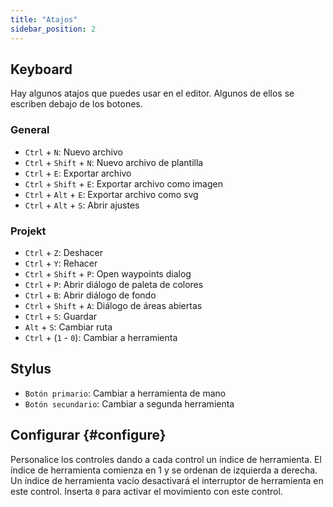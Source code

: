 ```yaml
---
title: "Atajos"
sidebar_position: 2
---
```



## Keyboard

Hay algunos atajos que puedes usar en el editor. Algunos de ellos se escriben debajo de los botones.

### General

* `Ctrl` + `N`: Nuevo archivo
* `Ctrl` + `Shift` + `N`: Nuevo archivo de plantilla
* `Ctrl` + `E`: Exportar archivo
* `Ctrl` + `Shift` + `E`: Exportar archivo como imagen
* `Ctrl` + `Alt` + `E`: Exportar archivo como svg
* `Ctrl` + `Alt` + `S`: Abrir ajustes

### Projekt

* `Ctrl` + `Z`: Deshacer
* `Ctrl` + `Y`: Rehacer
* `Ctrl` + `Shift` + `P`: Open waypoints dialog
* `Ctrl` + `P`: Abrir diálogo de paleta de colores
* `Ctrl` + `B`: Abrir diálogo de fondo
* `Ctrl` + `Shift` + `A`: Diálogo de áreas abiertas
* `Ctrl` + `S`: Guardar
* `Alt` + `S`: Cambiar ruta
* `Ctrl` + (`1` - `0`): Cambiar a herramienta

## Stylus

* `Botón primario`: Cambiar a herramienta de mano
* `Botón secundario`: Cambiar a segunda herramienta

## Configurar {#configure}

Personalice los controles dando a cada control un índice de herramienta. El índice de herramienta comienza en 1 y se ordenan de izquierda a derecha. Un índice de herramienta vacío desactivará el interruptor de herramienta en este control. Inserta `0` para activar el movimiento con este control.
